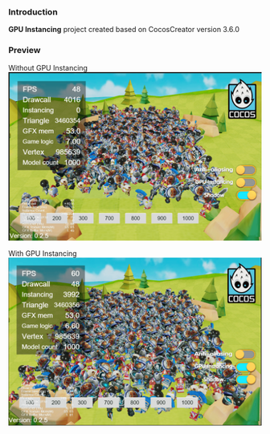 ### Introduction
 **GPU Instancing** project created based on CocosCreator version 3.6.0

### Preview
Without GPU Instancing
![image](../../../image/202204/2022042801.png)

With GPU Instancing
![image](../../../image/202204/2022042802.png)